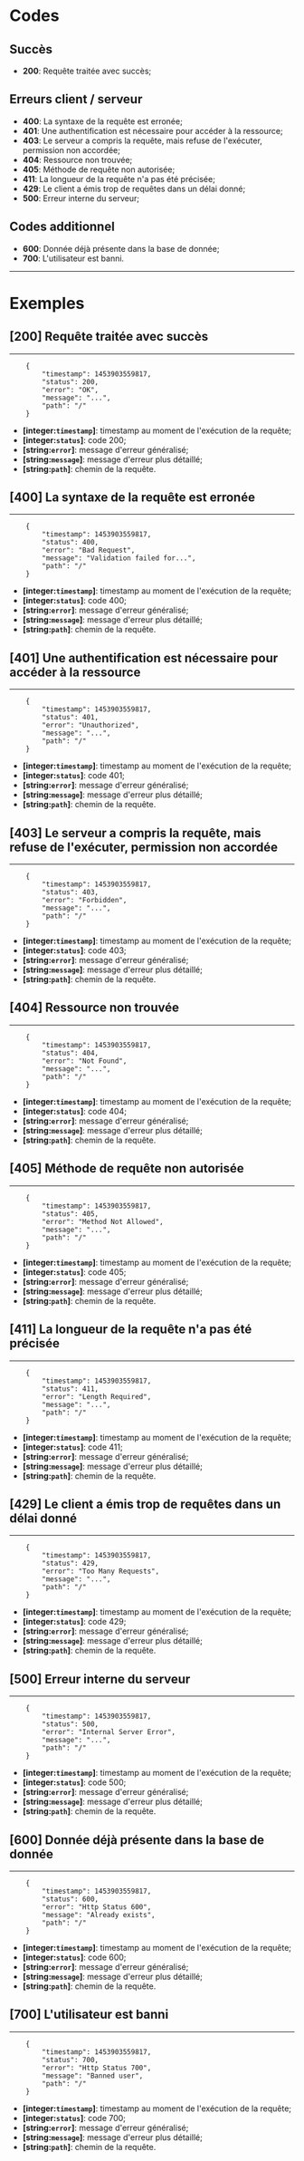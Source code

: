 # Codes
## Succès
* **200**: Requête traitée avec succès;

## Erreurs client / serveur
* **400**: La syntaxe de la requête est erronée;
* **401**: Une authentification est nécessaire pour accéder à la ressource;
* **403**: Le serveur a compris la requête, mais refuse de l'exécuter, permission non accordée;
* **404**: Ressource non trouvée;
* **405**: Méthode de requête non autorisée;
* **411**: La longueur de la requête n'a pas été précisée;
* **429**: Le client a émis trop de requêtes dans un délai donné;
* **500**: Erreur interne du serveur;

## Codes additionnel
* **600**: Donnée déjà présente dans la base de donnée;
* **700**: L'utilisateur est banni.

***

# Exemples
## [200] Requête traitée avec succès
***
```
	{
		"timestamp": 1453903559817,
		"status": 200,
		"error": "OK",
		"message": "...",
		"path": "/"
	}
```
* **[integer:`timestamp`]**: timestamp au moment de l'exécution de la requête;
* **[integer:`status`]**: code 200;
* **[string:`error`]**: message d'erreur généralisé;
* **[string:`message`]**: message d'erreur plus détaillé;
* **[string:`path`]**: chemin de la requête.

## [400] La syntaxe de la requête est erronée
***
```
	{
		"timestamp": 1453903559817,
		"status": 400,
		"error": "Bad Request",
		"message": "Validation failed for...",
		"path": "/"
	}
```
* **[integer:`timestamp`]**: timestamp au moment de l'exécution de la requête;
* **[integer:`status`]**: code 400;
* **[string:`error`]**: message d'erreur généralisé;
* **[string:`message`]**: message d'erreur plus détaillé;
* **[string:`path`]**: chemin de la requête.

## [401] Une authentification est nécessaire pour accéder à la ressource
***
```
	{
		"timestamp": 1453903559817,
		"status": 401,
		"error": "Unauthorized",
		"message": "...",
		"path": "/"
	}
```
* **[integer:`timestamp`]**: timestamp au moment de l'exécution de la requête;
* **[integer:`status`]**: code 401;
* **[string:`error`]**: message d'erreur généralisé;
* **[string:`message`]**: message d'erreur plus détaillé;
* **[string:`path`]**: chemin de la requête.

## [403] Le serveur a compris la requête, mais refuse de l'exécuter, permission non accordée
***
```
	{
		"timestamp": 1453903559817,
		"status": 403,
		"error": "Forbidden",
		"message": "...",
		"path": "/"
	}
```
* **[integer:`timestamp`]**: timestamp au moment de l'exécution de la requête;
* **[integer:`status`]**: code 403;
* **[string:`error`]**: message d'erreur généralisé;
* **[string:`message`]**: message d'erreur plus détaillé;
* **[string:`path`]**: chemin de la requête.

## [404] Ressource non trouvée
***
```
	{
		"timestamp": 1453903559817,
		"status": 404,
		"error": "Not Found",
		"message": "...",
		"path": "/"
	}
```
* **[integer:`timestamp`]**: timestamp au moment de l'exécution de la requête;
* **[integer:`status`]**: code 404;
* **[string:`error`]**: message d'erreur généralisé;
* **[string:`message`]**: message d'erreur plus détaillé;
* **[string:`path`]**: chemin de la requête.

## [405] Méthode de requête non autorisée
***
```
	{
		"timestamp": 1453903559817,
		"status": 405,
		"error": "Method Not Allowed",
		"message": "...",
		"path": "/"
	}
```
* **[integer:`timestamp`]**: timestamp au moment de l'exécution de la requête;
* **[integer:`status`]**: code 405;
* **[string:`error`]**: message d'erreur généralisé;
* **[string:`message`]**: message d'erreur plus détaillé;
* **[string:`path`]**: chemin de la requête.

## [411] La longueur de la requête n'a pas été précisée
***
```
	{
		"timestamp": 1453903559817,
		"status": 411,
		"error": "Length Required",
		"message": "...",
		"path": "/"
	}
```
* **[integer:`timestamp`]**: timestamp au moment de l'exécution de la requête;
* **[integer:`status`]**: code 411;
* **[string:`error`]**: message d'erreur généralisé;
* **[string:`message`]**: message d'erreur plus détaillé;
* **[string:`path`]**: chemin de la requête.

## [429] Le client a émis trop de requêtes dans un délai donné
***
```
	{
		"timestamp": 1453903559817,
		"status": 429,
		"error": "Too Many Requests",
		"message": "...",
		"path": "/"
	}
```
* **[integer:`timestamp`]**: timestamp au moment de l'exécution de la requête;
* **[integer:`status`]**: code 429;
* **[string:`error`]**: message d'erreur généralisé;
* **[string:`message`]**: message d'erreur plus détaillé;
* **[string:`path`]**: chemin de la requête.

## [500] Erreur interne du serveur
***
```
	{
		"timestamp": 1453903559817,
		"status": 500,
		"error": "Internal Server Error",
		"message": "...",
		"path": "/"
	}
```
* **[integer:`timestamp`]**: timestamp au moment de l'exécution de la requête;
* **[integer:`status`]**: code 500;
* **[string:`error`]**: message d'erreur généralisé;
* **[string:`message`]**: message d'erreur plus détaillé;
* **[string:`path`]**: chemin de la requête.

## [600] Donnée déjà présente dans la base de donnée
***
```
	{
		"timestamp": 1453903559817,
		"status": 600,
		"error": "Http Status 600",
		"message": "Already exists",
		"path": "/"
	}
```
* **[integer:`timestamp`]**: timestamp au moment de l'exécution de la requête;
* **[integer:`status`]**: code 600;
* **[string:`error`]**: message d'erreur généralisé;
* **[string:`message`]**: message d'erreur plus détaillé;
* **[string:`path`]**: chemin de la requête.

## [700] L'utilisateur est banni
***
```
	{
		"timestamp": 1453903559817,
		"status": 700,
		"error": "Http Status 700",
		"message": "Banned user",
		"path": "/"
	}
```
* **[integer:`timestamp`]**: timestamp au moment de l'exécution de la requête;
* **[integer:`status`]**: code 700;
* **[string:`error`]**: message d'erreur généralisé;
* **[string:`message`]**: message d'erreur plus détaillé;
* **[string:`path`]**: chemin de la requête.